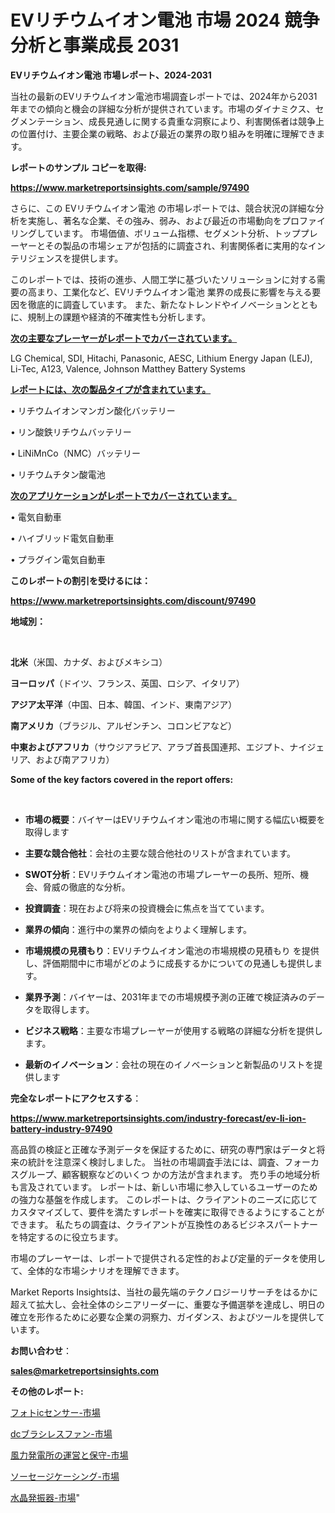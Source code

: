 # EVリチウムイオン電池 市場 2024 競争分析と事業成長 2031

<strong>EVリチウムイオン電池 市場レポート、2024-2031</strong>

当社の最新のEVリチウムイオン電池市場調査レポートでは、2024年から2031年までの傾向と機会の詳細な分析が提供されています。市場のダイナミクス、セグメンテーション、成長見通しに関する貴重な洞察により、利害関係者は競争上の位置付け、主要企業の戦略、および最近の業界の取り組みを明確に理解できます。



<strong>レポートのサンプル コピーを取得:</strong> <a href=https://www.marketreportsinsights.com/sample/97490>

<strong><u>https://www.marketreportsinsights.com/sample/97490</u></strong></a>

さらに、この EVリチウムイオン電池 の市場レポートでは、競合状況の詳細な分析を実施し、著名な企業、その強み、弱み、および最近の市場動向をプロファイリングしています。 市場価値、ボリューム指標、セグメント分析、トッププレーヤーとその製品の市場シェアが包括的に調査され、利害関係者に実用的なインテリジェンスを提供します。

このレポートでは、技術の進歩、人間工学に基づいたソリューションに対する需要の高まり、工業化など、EVリチウムイオン電池 業界の成長に影響を与える要因を徹底的に調査しています。 また、新たなトレンドやイノベーションとともに、規制上の課題や経済的不確実性も分析します。



<strong><u>次の主要なプレーヤーがレポートでカバーされています。</u></strong>

LG Chemical, SDI, Hitachi, Panasonic, AESC, Lithium Energy Japan (LEJ), Li-Tec, A123, Valence, Johnson Matthey Battery Systems



<strong><u><b>レポートには、次の製品タイプが含まれています。</b></u></strong>

• リチウムイオンマンガン酸化バッテリー

• リン酸鉄リチウムバッテリー

• LiNiMnCo（NMC）バッテリー

• リチウムチタン酸電池



<strong><u><b>次のアプリケーションがレポートでカバーされています。</b></u></strong>

• 電気自動車

• ハイブリッド電気自動車

• プラグイン電気自動車



<strong><b>このレポートの割引を受けるには：</b></strong>

<a href=https://www.marketreportsinsights.com/discount/97490>

<strong><u>https://www.marketreportsinsights.com/discount/97490</u></strong></a>



<strong>地域別：</strong>

<strong> </strong>



<strong>北米</strong>（米国、カナダ、およびメキシコ）



<strong>ヨーロッパ</strong>（ドイツ、フランス、英国、ロシア、イタリア）



<strong>アジア太平洋</strong>（中国、日本、韓国、インド、東南アジア）



<strong>南アメリカ</strong>（ブラジル、アルゼンチン、コロンビアなど）



<strong>中東およびアフリカ</strong>（サウジアラビア、アラブ首長国連邦、エジプト、ナイジェリア、および南アフリカ）



<strong>Some of the key factors covered in the report offers:</strong>

<strong> </strong>
<ul>
  <li>

<strong>市場の概要</strong>：バイヤーはEVリチウムイオン電池の市場に関する幅広い概要を取得します</li>
  <li>

<strong>主要な競合他社</strong>：会社の主要な競合他社のリストが含まれています。</li>
  <li>

<strong>SWOT分析</strong>：EVリチウムイオン電池の市場プレーヤーの長所、短所、機会、脅威の徹底的な分析。</li>
  <li>

<strong>投資調査</strong>：現在および将来の投資機会に焦点を当てています。</li>
  <li>

<strong>業界の傾向</strong>：進行中の業界の傾向をよりよく理解します。</li>
  <li>

<strong>市場規模の見積もり</strong>：EVリチウムイオン電池の市場規模の見積もり を提供し、評価期間中に市場がどのように成長するかについての見通しも提供します。</li>
  <li>

<strong>業界予測</strong>：バイヤーは、2031年までの市場規模予測の正確で検証済みのデータを取得します。</li>
  <li>

<strong>ビジネス戦略</strong>：主要な市場プレーヤーが使用する戦略の詳細な分析を提供します。</li>
  <li>

<strong>最新のイノベーション</strong>：会社の現在のイノベーションと新製品のリストを提供します</li>
</ul>


<strong>完全なレポートにアクセスする</strong>：

<a href=https://www.marketreportsinsights.com/industry-forecast/ev-li-ion-battery-industry-97490>

<strong><u>https://www.marketreportsinsights.com/industry-forecast/ev-li-ion-battery-industry-97490</u></strong></a>

高品質の検証と正確な予測データを保証するために、研究の専門家はデータと将来の統計を注意深く検討しました。 当社の市場調査手法には、調査、フォーカスグループ、顧客観察などのいくつ かの方法が含まれます。 売り手の地域分析も言及されています。 レポートは、新しい市場に参入しているユーザーのための強力な基盤を作成します。 このレポートは、クライアントのニーズに応じてカスタマイズして、要件を満たすレポートを確実に取得できるようにすることができます。 私たちの調査は、クライアントが互換性のあるビジネスパートナーを特定するのに役立ちます。

市場のプレーヤーは、レポートで提供される定性的および定量的データを使用して、全体的な市場シナリオを理解できます。

Market Reports Insightsは、当社の最先端のテクノロジーリサーチをはるかに超えて拡大し、会社全体のシニアリーダーに、重要な予備選挙を達成し、明日の確立を形作るために必要な企業の洞察力、ガイダンス、およびツールを提供しています。



<strong><b>お問い合わせ</b></strong>：

<a href=mailto:sales@marketreportsinsights.com>

<strong><u>sales@marketreportsinsights.com</u></strong></a>



<strong>その他のレポート:</strong>

<a href=https://www.linkedin.com/pulse/フォトicセンサー-市場-2023-swot-分析と最新イノベーション-2030-pr-news-hub-e7vrf/>フォトicセンサー-市場</a>

<a href=https://www.linkedin.com/pulse/dcブラシレスファン-市場-2023-swot-分析と成長率-2030-analytics-achievers-24-analysis-1ua0f/>dcブラシレスファン-市場</a>

<a href=https://www.linkedin.com/pulse/風力発電所の運営と保守-市場-2030-年までの需要に焦点を当てた-2023-3tnyf/>風力発電所の運営と保守-市場</a>

<a href=https://www.linkedin.com/pulse/ソーセージケーシング-市場-2023-総利益と主要ベンダー-2030-pr-news-hub-lrclf/>ソーセージケーシング-市場</a>

<a href=https://www.linkedin.com/pulse/水晶発振器-市場-2030-年までの需要に焦点を当てた-2023-年調査レポート-esolf/>水晶発振器-市場</a>"

